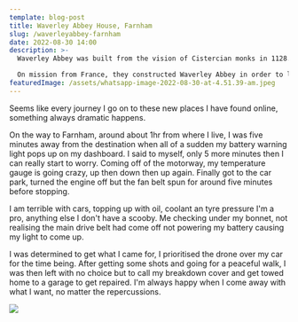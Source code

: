 ```yaml
---
template: blog-post
title: Waverley Abbey House, Farnham
slug: /waverleyabbey-farnham
date: 2022-08-30 14:00
description: >-
  Waverley Abbey was built from the vision of Cistercian monks in 1128.

  On mission from France, they constructed Waverley Abbey in order to live a monastic life, filled with prayer, manual labour and contemplative Bible reading. 
featuredImage: /assets/whatsapp-image-2022-08-30-at-4.51.39-am.jpeg
---
```

Seems like every journey I go on to these new places I have found online, something always dramatic happens.

On the way to Farnham, around about 1hr from where I live, I was five minutes away from the destination when all of a sudden my battery warning light pops up on my dashboard. I said to myself, only 5 more minutes then I can really start to worry. Coming off of the motorway, my temperature gauge is going crazy, up then down then up again. Finally got to the car park, turned the engine off but the fan belt spun for around five minutes before stopping.

I﻿ am terrible with cars, topping up with oil, coolant an tyre pressure I'm a pro, anything else I don't have a scooby. Me checking under my bonnet, not realising the main drive belt had come off not powering my battery causing my light to come up. 

I﻿ was determined to get what I came for, I prioritised the drone over my car for the time being. After getting some shots and going for a peaceful walk, I was then left with no choice but to call my breakdown cover and get towed home to a garage to get repaired. I'm always happy when I come away with what I want, no matter the repercussions.

![](/assets/whatsapp-image-2022-08-30-at-4.51.38-am.jpeg)